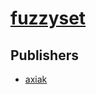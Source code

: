 # [fuzzyset](https://pypi.org/project/fuzzyset)



## Publishers
- [axiak](https://pypi.org/user/axiak)

